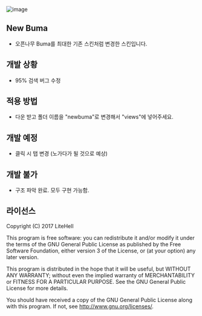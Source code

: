 ![image](https://user-images.githubusercontent.com/53139020/64109318-27643300-cdba-11e9-8f00-c1a731575e47.png)
## New Buma
 * 오픈나무 Buma를 최대한 기존 스킨처럼 변경한 스킨입니다.

## 개발 상황
 * 95% 검색 버그 수정 

## 적용 방법
 * 다운 받고 폴더 이름을 "newbuma"로 변경해서 "views"에 넣어주세요.

## 개발 예정
 * 클릭 시 탭 변경 (노가다가 될 것으로 예상)

## 개발 불가
 * 구조 파악 완료. 모두 구현 가능함.

## 라이선스
Copyright (C) 2017 LiteHell

This program is free software: you can redistribute it and/or modify
it under the terms of the GNU General Public License as published by
the Free Software Foundation, either version 3 of the License, or
(at your option) any later version.

This program is distributed in the hope that it will be useful,
but WITHOUT ANY WARRANTY; without even the implied warranty of
MERCHANTABILITY or FITNESS FOR A PARTICULAR PURPOSE.  See the
GNU General Public License for more details.

You should have received a copy of the GNU General Public License
along with this program.  If not, see <http://www.gnu.org/licenses/>.
